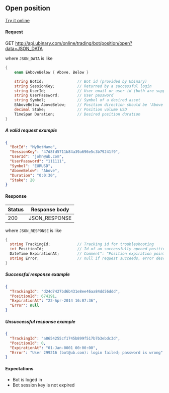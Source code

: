 ﻿## Open position

[Try it online](http://jsfiddle.net/ubinary/vWH5v/embedded/result/)


#### Request

GET http://api.ubinary.com/online/trading/bot/position/open?data=JSON_DATA

where `JSON_DATA` is like

```C#
{
    enum EAboveBelow { Above, Below }

    string BotId;               // Bot id (provided by Ubinary)
    string SessionKey;          // Returned by a successful login   
    string UserId;              // User email or user id (both are supported)
    string UserPassword;        // User password
    string Symbol;              // Symbol of a desired asset
    EAboveBelow AboveBelow;     // Position direction should be 'Above' or 'Below'
    decimal Stake;              // Position volume USD
    TimeSpan Duration;          // Desired position duration
}
```

##### A valid request example

```json
{
  "BotId": "MyBotName",
  "SessionKey": "47d8fd5711b84a39a696e5c3b79241f9",
  "UserId": "john@ub.com",
  "UserPassword": "111111",
  "Symbol": "EURUSD",
  "AboveBelow": "Above",
  "Duration": "0:0:30",
  "Stake": 20
}
```

#### Response

Status | Response body
-------|--------------
200    | JSON_RESPONSE

where `JSON_RESPONSE` is like

```C#
{
  string TrackingId;            // Tracking id for troubleshooting
  int PositionId;               // Id of an successfully opened position
  DateTime ExpirationAt;        // Comment": "Position expiration point
  string Error;                 // null if request succeeds, error description if request fails
}
```

##### Successful response example

```json
{
  "TrackingId": "d24d7427bd6b431e8ee46aa84dd56ddd",
  "PositionId": 674191,
  "ExpirationAt": "22-Apr-2014 16:07:36",
  "Error": null
}
```


##### Unsuccessful response example

```json
{
  "TrackingId": "a8654255cf1745b899f517b7b3ebdc3d",
  "PositionId": 0,
  "ExpirationAt": "01-Jan-0001 00:00:00",
  "Error": "User 299216 (bot@ub.com): login failed; password is wrong"
}
```


#### Expectations

- Bot is loged in
- Bot session key is not expired
